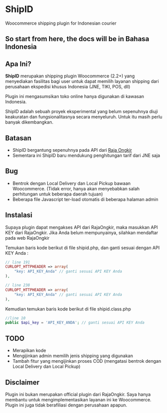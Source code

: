 # ShipID
Woocommerce shipping plugin for Indonesian courier

So start from here, the docs will be in **Bahasa Indonesia**
---------------------------------------------------------------

## Apa Ini?
**ShipID** merupakan shipping plugin Woocommerce (2.2+) yang menyediakan fasilitas bagi user untuk dapat memilih layanan shipping dari perusahaan ekspedisi khusus Indonesia (JNE, TIKI, POS, dll)

Plugin ini mengasumsikan toko online hanya digunakan di kawasan Indonesia.

ShipID adalah sebuah proyek eksperimental yang belum sepenuhnya diuji keakuratan dan fungsionalitasnya secara menyeluruh. Untuk itu masih perlu banyak dikembangkan.

## Batasan
- ShipID bergantung sepenuhnya pada API dari [Raja Ongkir](http://rajaongkir.com)
- Sementara ini ShipID baru mendukung penghitungan tarif dari JNE saja

## Bug
- Bentrok dengan Local Delivery dan Local Pickup bawaan Woocommerce. (Tidak error, hanya akan menyebabkan salah perhitungan untuk beberapa daerah tujuan)
- Beberapa file Javascript ter-load otomatis di beberapa halaman admin

## Instalasi
Supaya plugin dapat mengakses API dari RajaOngkir, maka masukkan API KEY dari RajaOngkir. Jika Anda belum mempunyainya, silahkan mendaftar pada web RajaOngkir

Temukan baris kode berikut di file shipid.php, dan ganti sesuai dengan API KEY Anda : 
```php
// line 191
CURLOPT_HTTPHEADER => array(
    "key: API_KEY_Anda" // ganti sesuai API KEY Anda
),

// line 238
CURLOPT_HTTPHEADER => array(
    "key: API_KEY_Anda" // ganti sesuai API KEY Anda
),
```

Kemudian temukan baris kode berikut di file shipid.class.php
```php
//line 10
public $api_key = 'API_KEY_ANDA'; // ganti sesuai API KEY Anda
```


## TODO
- Merapikan kode
- Mengijinkan admin memilih jenis shipping yang digunakan
- Tambah fitur yang mengijinkan proses COD (mengatasi bentrok dengan Local Delivery dan Local Pickup)

## Disclaimer
Plugin ini bukan merupakan official plugin dari RajaOngkir. Saya hanya membantu untuk mengimplementasikan layanan ini ke Woocommerce.
Plugin ini juga tidak berafiliasi dengan perusahaan apapun.